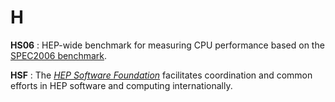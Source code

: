 # H

**HS06**
: HEP-wide benchmark for measuring CPU performance based on the [SPEC2006 benchmark](https://www.spec.org).

**HSF**
: The [*HEP Software Foundation*](https://hepsoftwarefoundation.org/)
facilitates coordination and common efforts in HEP software and computing internationally.
